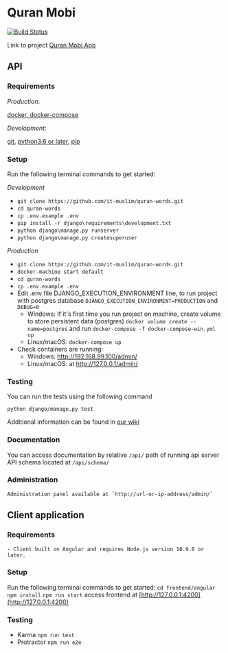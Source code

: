 # Quran Mobi
[![Build Status](https://travis-ci.org/it-muslim/quran-words.svg?branch=master)](https://travis-ci.org/it-muslim/quran-words)

Link to project [Quran Mobi App](http://quran.mobi/)

## API
### Requirements
*Production*:

[docker, docker-compose](https://www.docker.com/products/docker-desktop)

*Development*:

[git](https://git-scm.com/), 
[python3.6 or later](https://www.python.org/), 
[pip](https://pypi.python.org/pypi)

### Setup

Run the following terminal commands to get started:

*Development*
- `git clone https://github.com/it-muslim/quran-words.git`
- `cd quran-words`
- `cp .env.example .env`
- `pip install -r django\requirements\development.txt`
- `python django\manage.py runserver`
- `python django\manage.py createsuperuser`

*Production*
- `git clone https://github.com/it-muslim/quran-words.git`
- `docker-machine start default`
- `cd quran-words`
- `cp .env.example .env`
- Edit .env file DJANGO_EXECUTION_ENVIRONMENT line, to run project with postgres database `DJANGO_EXECUTION_ENVIRONMENT=PRODUCTION` and `DEBUG=0`
    - Windows: If it's first time you run project on machine, create volume to store persistent data (postgres) `docker volume create --name=postgres` and run `docker-compose -f docker-compose-win.yml up`
    - Linux/macOS: `docker-compose up`
- Check  containers are running:
    - Windows: http://192.168.99.100/admin/
    - Linux/macOS: at http://127.0.0.1/admin/

### Testing

You can run the tests using the following command

`python django/manage.py test`

Additional information can be found in
[our wiki](https://github.com/it-muslim/quran-words/wiki/Tests)

### Documentation

You can access documentation by relative `/api/` path of running api server
API schema located at `/api/schema/`

### Administration
    Administration panel available at `http://url-or-ip-address/admin/`


## Client application

### Requirements
    - Client built on Angular and requires Node.js version 10.9.0 or later.

### Setup
Run the following terminal commands to get started:
    `cd frontend/angular`
    `npm install`
    `npm run start`
    access frontend at [http://127.0.0.1:4200](http://127.0.0.1:4200)

### Testing
 - Karma `npm run test`
 - Protractor `npm run e2e`

